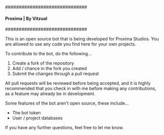 ##############################
#### Proxima | By Vitzual ####
##############################

This is an open source bot that is being developed for Proxima Studios. You are allowed to use any code you
find here for your own projects.

To contribute to the bot, do the following...

1. Create a fork of the repository
2. Add / chance in the fork you created
3. Submit the changes through a pull request

All pull requests will be reviewed before being accepted, and it is highly recommended that you check in
with me before making any contributions, as a feature may already be in development.

Some features of the bot aren't open source, these include...

- The bot token
- User / project databases

If you have any further questions, feel free to let me know.